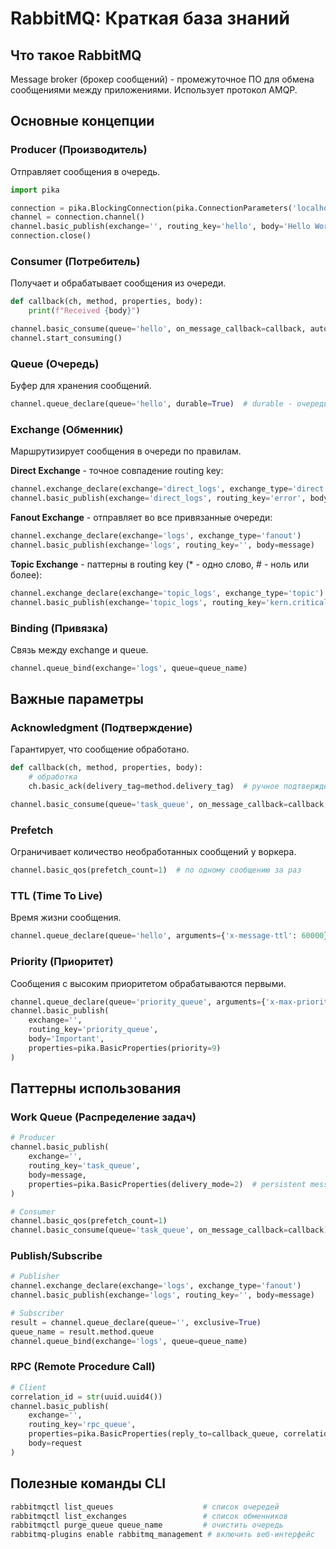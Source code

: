 # RabbitMQ: Краткая база знаний

## Что такое RabbitMQ
Message broker (брокер сообщений) - промежуточное ПО для обмена сообщениями между приложениями. Использует протокол AMQP.

## Основные концепции

### Producer (Производитель)
Отправляет сообщения в очередь.
```python
import pika

connection = pika.BlockingConnection(pika.ConnectionParameters('localhost'))
channel = connection.channel()
channel.basic_publish(exchange='', routing_key='hello', body='Hello World!')
connection.close()
```

### Consumer (Потребитель)
Получает и обрабатывает сообщения из очереди.
```python
def callback(ch, method, properties, body):
    print(f"Received {body}")

channel.basic_consume(queue='hello', on_message_callback=callback, auto_ack=True)
channel.start_consuming()
```

### Queue (Очередь)
Буфер для хранения сообщений.
```python
channel.queue_declare(queue='hello', durable=True)  # durable - очередь переживет перезапуск
```

### Exchange (Обменник)
Маршрутизирует сообщения в очереди по правилам.

**Direct Exchange** - точное совпадение routing key:
```python
channel.exchange_declare(exchange='direct_logs', exchange_type='direct')
channel.basic_publish(exchange='direct_logs', routing_key='error', body=message)
```

**Fanout Exchange** - отправляет во все привязанные очереди:
```python
channel.exchange_declare(exchange='logs', exchange_type='fanout')
channel.basic_publish(exchange='logs', routing_key='', body=message)
```

**Topic Exchange** - паттерны в routing key (* - одно слово, # - ноль или более):
```python
channel.exchange_declare(exchange='topic_logs', exchange_type='topic')
channel.basic_publish(exchange='topic_logs', routing_key='kern.critical', body=message)
```

### Binding (Привязка)
Связь между exchange и queue.
```python
channel.queue_bind(exchange='logs', queue=queue_name)
```

## Важные параметры

### Acknowledgment (Подтверждение)
Гарантирует, что сообщение обработано.
```python
def callback(ch, method, properties, body):
    # обработка
    ch.basic_ack(delivery_tag=method.delivery_tag)  # ручное подтверждение

channel.basic_consume(queue='task_queue', on_message_callback=callback, auto_ack=False)
```

### Prefetch
Ограничивает количество необработанных сообщений у воркера.
```python
channel.basic_qos(prefetch_count=1)  # по одному сообщению за раз
```

### TTL (Time To Live)
Время жизни сообщения.
```python
channel.queue_declare(queue='hello', arguments={'x-message-ttl': 60000})  # 60 секунд
```

### Priority (Приоритет)
Сообщения с высоким приоритетом обрабатываются первыми.
```python
channel.queue_declare(queue='priority_queue', arguments={'x-max-priority': 10})
channel.basic_publish(
    exchange='',
    routing_key='priority_queue',
    body='Important',
    properties=pika.BasicProperties(priority=9)
)
```

## Паттерны использования

### Work Queue (Распределение задач)
```python
# Producer
channel.basic_publish(
    exchange='',
    routing_key='task_queue',
    body=message,
    properties=pika.BasicProperties(delivery_mode=2)  # persistent message
)

# Consumer
channel.basic_qos(prefetch_count=1)
channel.basic_consume(queue='task_queue', on_message_callback=callback)
```

### Publish/Subscribe
```python
# Publisher
channel.exchange_declare(exchange='logs', exchange_type='fanout')
channel.basic_publish(exchange='logs', routing_key='', body=message)

# Subscriber
result = channel.queue_declare(queue='', exclusive=True)
queue_name = result.method.queue
channel.queue_bind(exchange='logs', queue=queue_name)
```

### RPC (Remote Procedure Call)
```python
# Client
correlation_id = str(uuid.uuid4())
channel.basic_publish(
    exchange='',
    routing_key='rpc_queue',
    properties=pika.BasicProperties(reply_to=callback_queue, correlation_id=correlation_id),
    body=request
)
```

## Полезные команды CLI
```bash
rabbitmqctl list_queues                    # список очередей
rabbitmqctl list_exchanges                 # список обменников
rabbitmqctl purge_queue queue_name         # очистить очередь
rabbitmq-plugins enable rabbitmq_management # включить веб-интерфейс
```